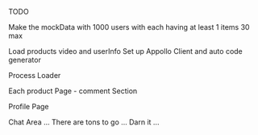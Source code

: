 TODO

Make the mockData with 1000 users with each having at least 1 items 30 max

Load products video and userInfo
Set up Appollo Client and auto code generator

Process Loader

Each product Page - comment Section

Profile Page

Chat Area ... There are tons to go ... Darn it ...
